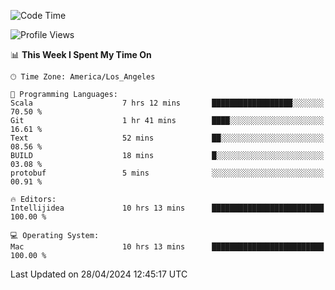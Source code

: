 <!--START_SECTION:waka-->
![Code Time](http://img.shields.io/badge/Code%20Time-960%20hrs%209%20mins-blue)

![Profile Views](http://img.shields.io/badge/Profile%20Views-0-blue)

📊 **This Week I Spent My Time On** 

```text
🕑︎ Time Zone: America/Los_Angeles

💬 Programming Languages: 
Scala                    7 hrs 12 mins       ██████████████████░░░░░░░   70.50 % 
Git                      1 hr 41 mins        ████░░░░░░░░░░░░░░░░░░░░░   16.61 % 
Text                     52 mins             ██░░░░░░░░░░░░░░░░░░░░░░░   08.56 % 
BUILD                    18 mins             █░░░░░░░░░░░░░░░░░░░░░░░░   03.08 % 
protobuf                 5 mins              ░░░░░░░░░░░░░░░░░░░░░░░░░   00.91 % 

🔥 Editors: 
Intellijidea             10 hrs 13 mins      █████████████████████████   100.00 % 

💻 Operating System: 
Mac                      10 hrs 13 mins      █████████████████████████   100.00 % 
```


 Last Updated on 28/04/2024 12:45:17 UTC
<!--END_SECTION:waka-->
